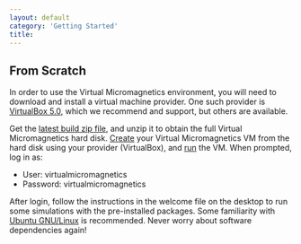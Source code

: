 ```yaml
---
layout: default
category: 'Getting Started'
title:
---
```


From Scratch
------------

In order to use the Virtual Micromagnetics environment, you will need to
download and install a virtual machine provider. One such provider is
[VirtualBox 5.0](https://www.virtualbox.org/wiki/Downloads), which we recommend
and support, but others are available.

Get the [latest build zip
file](/download/),
and unzip it to obtain the full Virtual Micromagnetics hard
disk. [Create](https://www.virtualbox.org/manual/ch01.html#gui-createvm) your
Virtual Micromagnetics VM from the hard disk using your provider (VirtualBox),
and [run](https://www.virtualbox.org/manual/ch01.html#idp46730486114432) the
VM. When prompted, log in as:

- User: virtualmicromagnetics
- Password: virtualmicromagnetics

After login, follow the instructions in the welcome file on the desktop to run
some simulations with the pre-installed packages. Some familiarity with [Ubuntu
GNU/Linux](http://www.ubuntu.com/) is recommended. Never worry about software
dependencies again!
